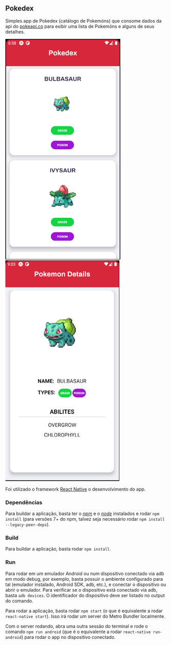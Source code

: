 ## Pokedex

Simples app de Pokedex (catálogo de Pokemóns) que consome dados da api do [pokeapi.co](pokeapi.co/) para exibir uma lista de Pokemóns e alguns de seus detalhes. 

![Pokemon List](docs/assets/poke-list.png "Pokemon List") ![Pokemon Details](docs/assets/poke-details.png "Pokemon Details") 

Foi utilizado o framework [React Native](https://reactnative.dev) o desenvolvimento do app.


### Dependências

Para buildar a aplicação, basta ter o [*npm*](https://www.npmjs.com/) e o [*node*](https://nodejs.org/en/) instalados e rodar `npm install` (para versões 7+ do npm, talvez seja necessário rodar `npm install --legacy-peer-deps`).


### Build

Para buildar a aplicação, basta rodar `npm install`.


### Run

Para rodar em um emulador Android ou num dispositivo conectado via adb em modo debug, por exemplo, basta possuir o ambiente configurado para tal (emulador instalado, Android SDK, adb, etc.), e conectar o dispositivo ou abrir o emulador. 
Para verificar se o dispositivo está conectado via adb, basta `adb devices`. O identificador do dispositivo deve ser listado no output do comando.

Para rodar a aplicação, basta rodar `npm start` (o que é equivalente a rodar `react-native start`).
Isso irá rodar um server do Metro Bundler localmente.

Com o server rodando, abra uma outra sessão do terminal e rode o comando `npm run android` (que é o equivalente a rodar `react-native run-android`) para rodar o app no dispositivo conectado.
